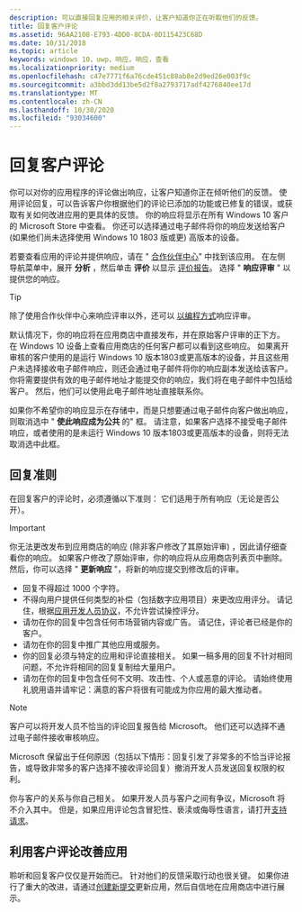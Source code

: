 ```yaml
---
description: 可以直接回复应用的相关评价，让客户知道你正在听取他们的反馈。
title: 回复客户评论
ms.assetid: 96AA2108-E793-4DD0-8CDA-0D115423C68D
ms.date: 10/31/2018
ms.topic: article
keywords: windows 10，uwp，响应，响应，查看
ms.localizationpriority: medium
ms.openlocfilehash: c47e7771f6a76cde451c88ab8e2d9ed26e003f9c
ms.sourcegitcommit: a3bbd3dd13be5d2f8a2793717adf4276840ee17d
ms.translationtype: MT
ms.contentlocale: zh-CN
ms.lasthandoff: 10/30/2020
ms.locfileid: "93034600"
---
```

# <a name="respond-to-customer-reviews"></a>回复客户评论


你可以对你的应用程序的评论做出响应，让客户知道你正在倾听他们的反馈。 使用评论回复，可以告诉客户你根据他们的评论已添加的功能或已修复的错误，或获取有关如何改进应用的更具体的反馈。 你的响应将显示在所有 Windows 10 客户的 Microsoft Store 中查看。 你还可以选择通过电子邮件将你的响应发送给客户 (如果他们尚未选择使用 Windows 10 1803 版或更) 高版本的设备。

若要查看应用的评论并提供响应，请在 " [合作伙伴中心](https://partner.microsoft.com/dashboard)" 中找到该应用。 在左侧导航菜单中，展开 **分析** ，然后单击 **评价** 以显示 [评价报告](reviews-report.md)。 选择 " **响应评审** " 以提供您的响应。

> [!TIP]
> 除了使用合作伙伴中心来响应评审以外，还可以 [以编程方式](../monetize/submit-responses-to-app-reviews.md)响应评审。

默认情况下，你的响应将在应用商店中直接发布，并在原始客户评审的正下方。 在 Windows 10 设备上查看应用商店的任何客户都可以看到这些响应。 如果离开审核的客户使用的是运行 Windows 10 版本1803或更高版本的设备，并且这些用户未选择接收电子邮件响应，则还会通过电子邮件将你的响应副本发送给该客户。  你将需要提供有效的电子邮件地址才能提交你的响应，我们将在电子邮件中包括给客户。 然后，他们可以使用此电子邮件地址直接联系你。

如果你不希望你的响应显示在存储中，而是只想要通过电子邮件向客户做出响应，则取消选中 " **使此响应成为公共** 的" 框。 请注意，如果客户选择不接受电子邮件响应，或者使用的是未运行 Windows 10 版本1803或更高版本的设备，则将无法取消选中此框。

## <a name="guidelines-for-responses"></a>回复准则

在回复客户的评论时，必须遵循以下准则： 它们适用于所有响应（无论是否公开）。

> [!IMPORTANT]
> 你无法更改发布到应用商店的响应 (除非客户修改了其原始评审) ，因此请仔细查看你的响应。 如果客户修改了原始评审，你的响应将从应用商店列表页中删除。 然后，你可以选择 " **更新响应** "，将新的响应提交到修改后的评审。

-   回复不得超过 1000 个字符。
-   不得向用户提供任何类型的补偿（包括数字应用项目）来更改应用评分。 请记住，根据[应用开发人员协议](/legal/windows/agreements/app-developer-agreement)，不允许尝试操控评分。
-   请勿在你的回复中包含任何市场营销内容或广告。 请记住，评论者已经是你的客户。
-   请勿在你的回复中推广其他应用或服务。
-   你的回复必须与特定的应用和评论直接相关。 如果一稿多用的回复不针对相同问题，不允许将相同的回复复制给大量用户。
-   请勿在你的回复中包含任何不文明、攻击性、个人或恶意的评论。 请始终使用礼貌用语并请牢记：满意的客户将很有可能成为你应用的最大推动者。

> [!NOTE]
> 客户可以将开发人员不恰当的评论回复报告给 Microsoft。 他们还可以选择不通过电子邮件接收审核响应。
>
> Microsoft 保留出于任何原因（包括以下情形：回复引发了非常多的不恰当评论报告，或导致非常多的客户选择不接收评论回复）撤消开发人员发送回复权限的权利。

你与客户的关系与你自己相关。 如果开发人员与客户之间有争议，Microsoft 将不介入其中。 但是，如果应用评论包含冒犯性、亵渎或侮辱性语言，请打开[支持请求](https://developer.microsoft.com/windows/support)。


## <a name="use-customer-reviews-to-improve-your-app"></a>利用客户评论改善应用

聆听和回复客户仅仅是开始而已。 针对他们的反馈采取行动也很关键。 如果你进行了重大的改进，请通过[创建新提交](app-submissions.md)更新应用，然后自信地在应用商店中进行展示。
